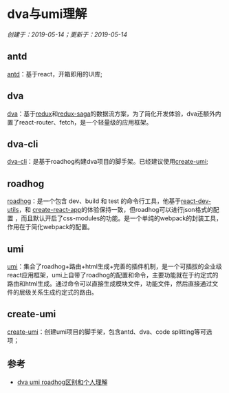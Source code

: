 # dva与umi理解

*创建于：2019-05-14；更新于：2019-05-14*

## antd

[antd](https://ant.design/docs/react/introduce-cn)：基于react，开箱即用的UI库;

## dva

[dva](https://dvajs.com/guide/)：基于[redux](https://redux.js.org/)和[redux-saga](https://redux-saga-in-chinese.js.org/)的数据流方案，为了简化开发体验，dva还额外内置了react-router、fetch，是一个轻量级的应用框架。

## dva-cli

[dva-cli](https://github.com/dvajs/dva-cli)：是基于roadhog构建dva项目的脚手架。已经建议使用[create-umi](https://github.com/umijs/create-umi);

## roadhog

[roadhog](https://github.com/sorrycc/roadhog)：是一个包含 dev、build 和 test 的命令行工具，他基于[react-dev-utils](https://github.com/facebook/create-react-app/tree/master/packages/react-dev-utils)，和 [create-react-app](https://github.com/facebook/create-react-app)的体验保持一致，但roadhog可以进行json格式的配置 ，而且默认开启了css-modules的功能。是一个单纯的webpack的封装工具，作用在于简化webpack的配置。


## umi

[umi](https://umijs.org/zh/guide/)：集合了roadhog+路由+html生成+完善的插件机制，是一个可插拔的企业级react应用框架，umi上自带了roadhog的配置和命令，主要功能就在于约定式的路由和html生成。通过命令可以直接生成模块文件，功能文件，然后直接通过文件的层级关系生成约定式的路由。

## create-umi

[create-umi](https://github.com/umijs/create-umi)：创建umi项目的脚手架，包含antd、dva、code splitting等可选项；

## 参考

- [dva umi roadhog区别和个人理解](https://blog.csdn.net/deng1456694385/article/details/84796696)
